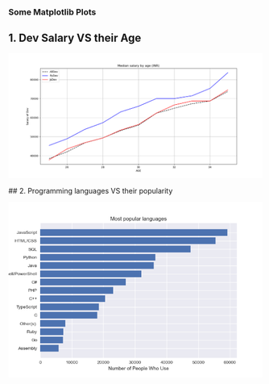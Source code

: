 ### Some Matplotlib Plots
  ## 1. Dev Salary VS their Age
<p align="center">
  <img src="1plot.png">
</p>
## 2. Programming languages VS their popularity
<p align="center">
  <img src="2.Barchart.png">
</p>
